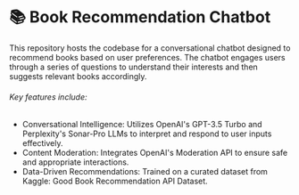 # 📚 Book Recommendation Chatbot
This repository hosts the codebase for a conversational chatbot designed to recommend books based on user preferences. The chatbot engages users through a series of questions to understand their interests and then suggests relevant books accordingly.

###### Key features include:

- Conversational Intelligence: Utilizes OpenAI's GPT-3.5 Turbo and Perplexity's Sonar-Pro LLMs to interpret and respond to user inputs effectively.
- Content Moderation: Integrates OpenAI's Moderation API to ensure safe and appropriate interactions.
- Data-Driven Recommendations: Trained on a curated dataset from Kaggle: Good Book Recommendation API Dataset.
